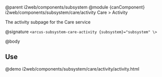 @parent i2web/components/subsystem
@module {canComponent} i2web/components/subsystem/care/activity Care > Activity

The activity subpage for the Care service

@signature `<arcus-subsystem-care-activity {subsystem}="subsystem" \>`

@body

## Use

@demo i2web/components/subsystem/care/activity/activity.html